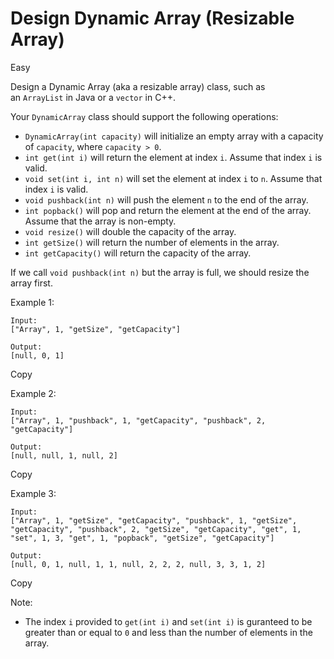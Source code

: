 # Design Dynamic Array (Resizable Array)

Easy

Design a Dynamic Array (aka a resizable array) class, such as an `ArrayList` in Java or a `vector` in C++.

Your `DynamicArray` class should support the following operations:

-   `DynamicArray(int capacity)` will initialize an empty array with a capacity of `capacity`, where `capacity > 0`.
-   `int get(int i)` will return the element at index `i`. Assume that index `i` is valid.
-   `void set(int i, int n)` will set the element at index `i` to `n`. Assume that index `i` is valid.
-   `void pushback(int n)` will push the element `n` to the end of the array.
-   `int popback()` will pop and return the element at the end of the array. Assume that the array is non-empty.
-   `void resize()` will double the capacity of the array.
-   `int getSize()` will return the number of elements in the array.
-   `int getCapacity()` will return the capacity of the array.

If we call `void pushback(int n)` but the array is full, we should resize the array first.

Example 1:

```
Input:
["Array", 1, "getSize", "getCapacity"]

Output:
[null, 0, 1]

```

Copy

Example 2:

```
Input:
["Array", 1, "pushback", 1, "getCapacity", "pushback", 2, "getCapacity"]

Output:
[null, null, 1, null, 2]

```

Copy

Example 3:

```
Input:
["Array", 1, "getSize", "getCapacity", "pushback", 1, "getSize", "getCapacity", "pushback", 2, "getSize", "getCapacity", "get", 1, "set", 1, 3, "get", 1, "popback", "getSize", "getCapacity"]

Output:
[null, 0, 1, null, 1, 1, null, 2, 2, 2, null, 3, 3, 1, 2]

```

Copy

Note:

-   The index `i` provided to `get(int i)` and `set(int i)` is guranteed to be greater than or equal to `0` and less than the number of elements in the array.
